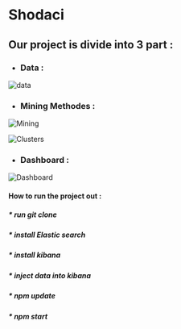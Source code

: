 # Shodaci

## Our project is divide into 3 part : 
* ### Data :
![data]( https://drive.google.com/file/d/1bF52KNBWpwbw4CuNFp74eKEzbvY41FEK/view?usp=sharing)

* ### Mining Methodes :
![Mining](https://drive.google.com/file/d/1i1i_kN_POwGX-N-iEOqFW32FTMqF29fU/view?usp=sharing)

![Clusters](https://drive.google.com/file/d/1BYJybbu9HLqw9QOqK4EqrPt8mLHPigkB/view?usp=sharing)


* ### Dashboard :
![Dashboard](https://drive.google.com/file/d/1BDx_8UBME6A_xx4rE_uHsp6yvNhfXhRf/view?usp=sharing)


#### How to run the project out :
##### * run git clone 
##### * install Elastic search
##### * install kibana 
##### * inject data into kibana
##### * npm update 
##### * npm start 
